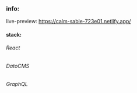 ### info:

live-preview: https://calm-sable-723e01.netlify.app/

#### stack:
###### React
###### DatoCMS
###### GraphQL
